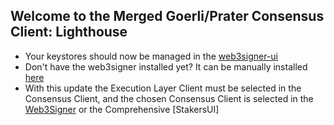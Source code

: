 ## Welcome to the Merged Goerli/Prater Consensus Client: Lighthouse

- Your keystores should now be managed in the [web3signer-ui](http://ui.web3signer-prater.dappnode?signer_url=http://web3signer.web3signer-prater.dappnode:9000)
- Don't have the web3signer installed yet? It can be manually installed [here](http://my.dappnode/#/installer/web3signer-prater.dnp.dappnode.eth)
- With this update the Execution Layer Client must be selected in the Consensus Client, and the chosen Consensus Client is selected in the [Web3Signer](http://my.dappnode/#/packages/web3signer.dnp.dappnode.eth/config) or the Comprehensive [StakersUI]
